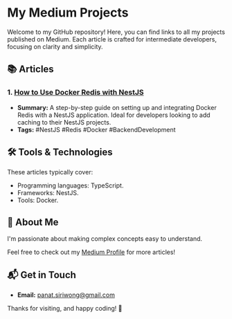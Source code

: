 # My Medium Projects

Welcome to my GitHub repository! Here, you can find links to all my projects published on Medium. Each article is crafted for intermediate developers, focusing on clarity and simplicity.

## 📚 Articles

### 1. [How to Use Docker Redis with NestJS](https://medium.com/@panat.siriwong/how-to-use-docker-redis-with-nestjs-7543bd17f39e)

- **Summary:** A step-by-step guide on setting up and integrating Docker Redis with a NestJS application. Ideal for developers looking to add caching to their NestJS projects.
- **Tags:** #NestJS #Redis #Docker #BackendDevelopment

## 🛠️ Tools & Technologies

These articles typically cover:

- Programming languages: TypeScript.
- Frameworks: NestJS.
- Tools: Docker.

## 🌱 About Me
I'm passionate about making complex concepts easy to understand.

Feel free to check out my [Medium Profile](https://medium.com/@panat.siriwong) for more articles!

## 📬 Get in Touch

- **Email:** panat.siriwong@gmail.com

Thanks for visiting, and happy coding! 🚀
